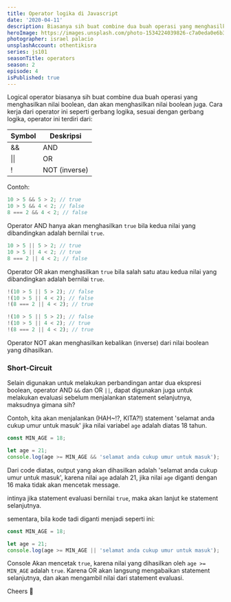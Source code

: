 ```yaml
---
title: Operator logika di Javascript
date: '2020-04-11'
description: Biasanya sih buat combine dua buah operasi yang menghasilkan nilai boolean.
heroImage: https://images.unsplash.com/photo-1534224039826-c7a0eda0e6b3?ixlib=rb-1.2.1&ixid=eyJhcHBfaWQiOjEyMDd9&auto=format&fit=crop&w=1500&q=80
photographer: israel palacio
unsplashAccount: othentikisra
series: js101
seasonTitle: operators
season: 2
episode: 4
isPublished: true
---
```


Logical operator biasanya sih buat combine dua buah operasi yang menghasilkan nilai boolean, dan akan menghasilkan nilai boolean juga. Cara kerja dari operator ini seperti gerbang logika, sesuai dengan gerbang logika, operator ini terdiri dari:

| Symbol | Deskripsi     |
| ------ | ------------- |
| &&     | AND           |
| \|\|   | OR            |
| !      | NOT (inverse) |

Contoh:

```js
10 > 5 && 5 > 2; // true
10 > 5 && 4 < 2; // false
8 === 2 && 4 < 2; // false
```

Operator AND hanya akan menghasilkan `true` bila kedua nilai yang dibandingkan adalah bernilai `true`.

```js
10 > 5 || 5 > 2; // true
10 > 5 || 4 < 2; // true
8 === 2 || 4 < 2; // false
```

Operator OR akan menghasilkan `true` bila salah satu atau kedua nilai yang dibandingkan adalah bernilai `true`.

```js
!(10 > 5 || 5 > 2); // false
!(10 > 5 || 4 < 2); // false
!(8 === 2 || 4 < 2); // true

!(10 > 5 || 5 > 2); // false
!(10 > 5 || 4 < 2); // true
!(8 === 2 || 4 < 2); // true
```

Operator NOT akan menghasilkan kebalikan (inverse) dari nilai boolean yang dihasilkan.

### Short-Circuit

Selain digunakan untuk melakukan perbandingan antar dua ekspresi boolean, operator AND `&&` dan OR `||`, dapat digunakan juga untuk melakukan evaluasi sebelum menjalankan statement selanjutnya, maksudnya gimana sih?

Contoh, kita akan menjalankan (HAH~!?, KITA?!) statement 'selamat anda cukup umur untuk masuk' jika nilai variabel `age` adalah diatas 18 tahun.

```js
const MIN_AGE = 18;

let age = 21;
console.log(age >= MIN_AGE && 'selamat anda cukup umur untuk masuk');
```

Dari code diatas, output yang akan dihasilkan adalah 'selamat anda cukup umur untuk masuk', karena nilai `age` adalah 21, jika nilai `age` diganti dengan 16 maka tidak akan mencetak message.

intinya jika statement evaluasi bernilai `true`, maka akan lanjut ke statement selanjutnya.

sementara, bila kode tadi diganti menjadi seperti ini:

```js
const MIN_AGE = 18;

let age = 21;
console.log(age >= MIN_AGE || 'selamat anda cukup umur untuk masuk');
```

Console Akan mencetak `true`, karena nilai yang dihasilkan oleh `age >= MIN_AGE` adalah `true`. Karena OR akan langsung mengabaikan statement selanjutnya, dan akan mengambil nilai dari statement evaluasi.

Cheers 🥂
